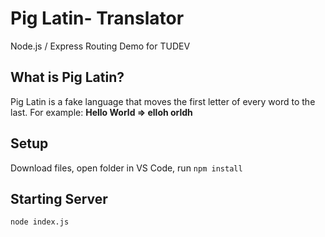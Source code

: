 # Pig Latin- Translator
Node.js / Express Routing Demo for TUDEV

## What is Pig Latin?
Pig Latin is a fake language that moves the first letter of every word to the last.
For example: **Hello World => elloh orldh**

## Setup
Download files, open folder in VS Code, run `npm install`

## Starting Server
`node index.js`
